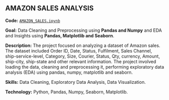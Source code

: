 ## **AMAZON SALES ANALYSIS**

**Code:** [`AMAZON_SALES.ipynb`](https://github.com/Amith-shivaramu/PROJECTS_PORTFOLIO/blob/main/Python_Amazon_Sales.ipynb)

**Goal:** Data Cleaning and Preprocessing using **Pandas and Numpy** and EDA and Insights using **Pandas, Matplotlib and Seaborn**.

**Description:** The project focused on analyzing a dataset of Amazon sales. The dataset included Order ID,	Date,	Status,	Fulfilment,	Sales Channel,	
                 ship-service-level,	Category,	Size,	Courier, Status,	Qty,	currency,	Amount,	ship-city,	ship-state and other relevant information. 
                 The project involved loading the data, cleaning and preprocessing it, performing exploratory data analysis (EDA) using pandas, numpy, matplotlib and seaborn.

**Skills:** Data Cleaning, Exploratory Data Analysis, Data Visualization.

**Technology:** Python, Pandas, Numpy, Seaborn, Matplotlib.
